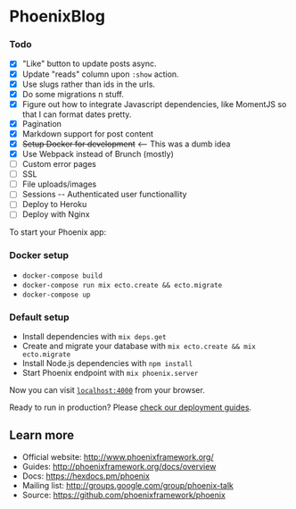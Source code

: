 # PhoenixBlog

### Todo

 - [x] "Like" button to update posts async.
 - [x] Update "reads" column upon `:show` action.
 - [x] Use slugs rather than ids in the urls.
 - [x] Do some migrations n stuff.
 - [x] Figure out how to integrate Javascript dependencies, like MomentJS so that I can format dates pretty.
 - [x] Pagination
 - [x] Markdown support for post content
 - [x] ~~Setup Docker for development~~ <-- This was a dumb idea
 - [x] Use Webpack instead of Brunch (mostly)
 - [ ] Custom error pages
 - [ ] SSL
 - [ ] File uploads/images
 - [ ] Sessions -- Authenticated user functionallity
 - [ ] Deploy to Heroku
 - [ ] Deploy with Nginx

To start your Phoenix app:

  ### Docker setup

  * `docker-compose build`
  * `docker-compose run mix ecto.create && ecto.migrate`
  * `docker-compose up`

  ### Default setup

  * Install dependencies with `mix deps.get`
  * Create and migrate your database with `mix ecto.create && mix ecto.migrate`
  * Install Node.js dependencies with `npm install`
  * Start Phoenix endpoint with `mix phoenix.server`

Now you can visit [`localhost:4000`](http://localhost:4000) from your browser.

Ready to run in production? Please [check our deployment guides](http://www.phoenixframework.org/docs/deployment).

## Learn more

  * Official website: http://www.phoenixframework.org/
  * Guides: http://phoenixframework.org/docs/overview
  * Docs: https://hexdocs.pm/phoenix
  * Mailing list: http://groups.google.com/group/phoenix-talk
  * Source: https://github.com/phoenixframework/phoenix
